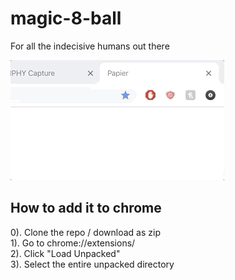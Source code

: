 # magic-8-ball
For all the indecisive humans out there

![Demo](demo1.gif)

## How to add it to chrome
0). Clone the repo / download as zip \
1). Go to chrome://extensions/ \
2). Click "Load Unpacked" \
3). Select the entire unpacked directory
